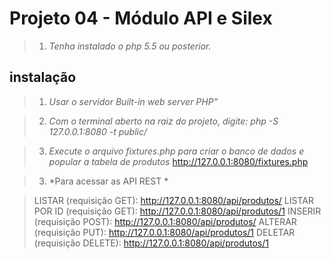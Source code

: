 Projeto 04 - Módulo API e Silex
=====================================================


>1. *Tenha instalado o php 5.5 ou posterior.*

instalação
-----------

>1. *Usar o servidor Built-in web server PHP"*

>2. *Com o terminal aberto na raiz do projeto, digite: php -S 127.0.0.1:8080 -t public/*

>3. *Execute o arquivo fixtures.php para criar o banco de dados e popular a tabela de produtos*
http://127.0.0.1:8080/fixtures.php

>3. *Para acessar as API REST *

> LISTAR (requisição GET): <span style="">http://127.0.0.1:8080/api/produtos/</span>
> LISTAR POR ID (requisição GET): <span style="">http://127.0.0.1:8080/api/produtos/1</span>
> INSERIR (requisição POST): <span style="">http://127.0.0.1:8080/api/produtos/</span>
> ALTERAR (requisição PUT): <span style="">http://127.0.0.1:8080/api/produtos/1</span>
> DELETAR (requisição DELETE): <span style="">http://127.0.0.1:8080/api/produtos/1</span>

